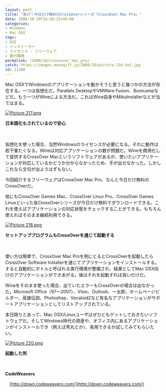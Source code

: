 ```yaml
---
layout: post
title: "急げ！今日だけ無料のCrossOverシリーズ「CrossOver Mac Pro」"
date: 2008-10-29T18:20:23+09:00
categories:
- Windows
- Mac OSX
tags: 
- GUI
- インストーラー
- ライセンス - フリーウェア
- 実行環境
permalink: /2008/10/crossover_mac_pro/
catch: https://images.moongift.jp/2008/10/picture-218-tm1.jpg
id: 11280
---
```

Mac OSXでWindowsのアプリケーションを動かそうと思うと幾つかの方法が存在する。一つは仮想化だ。Parallels DesktopやVMWare Fusion、Bootcampなどだ。もう一つがWineによる方法だ。これはWine自身やMikuInstallerなどが当てはまる。

  

[![Picture 217.png](https://images.moongift.jp/2008/10/picture-217-tm1.jpg)](https://images.moongift.jp/2008/10/picture-2171.png)  
  
**日本語化もされているので安心**

  

　

  

仮想化を使った場合、当然Windowsのライセンスが必要になる。それに動作は若干重たくなる。Wineは対応アプリケーションの数が問題だ。Wineを商用化して提供するCrossOver Macというソフトウェアがあるが、使いたいアプリケーションが対応しているかどうか分からなかったため、手が出せなかった。しかしこれなら文句が出ようはずもない。

  

今回紹介するフリーウェアはCrossOver Mac Pro、なんと今日だけ無料のCrossOverだ。

  
  
<!--more-->  

他にもCrossOver Games Mac、CrossOver Linux Pro、CrossOver Games Linuxといった各CrossOverシリーズが今日だけ無料でダウンロードできる。これを使えばアプリケーションの対応状態をチェックすることができる。もちろん使えればそのまま継続利用できる。

  

[![Picture 218.png](https://images.moongift.jp/2008/10/picture-218-tm1.jpg)](https://images.moongift.jp/2008/10/picture-2181.png)  
  
**セットアッププログラムもCrossOverを通じて起動する**

  

　

  

使い方は簡単で、CrossOver Mac Proを例にとるとCrossOverを起動したらCrossOver Software Installerを通じてアプリケーションをインストールする。すると自動的にボトルと呼ばれる実行環境が整備され、結果としてMac OSX向けのアプリケーションができあがる。後はそれを起動すれば良いだけだ。

  

Wineをそのまま使った場合、出ていたエラーもCrossOverの場合は出なかった。Microsoft Office（97〜2007）、Visio、Outlook、一太郎、ホームページビルダー、英雄伝説、Photoshop、Vocaloid2など有名なアプリケーションがサポートアプリケーションとしてリストアップされている。

  

本日限りとあって、Mac OSX/Linuxユーザはぜひともゲットしておきたいソフトウェアだ。そしてWindows時代の資産や、オフィス内にあるアプリケーションがインストールでき（例えば秀丸とか）、実用できるか試してみてもらいたい。

  

[![Picture 220.png](https://images.moongift.jp/2008/10/picture-220-tm.jpg)](https://images.moongift.jp/2008/10/picture-220.png)  
  
**起動した所**

  

　

  

**CodeWeavers**  
  
　[http://down.codeweavers.com/](http://down.codeweavers.com/)

  
